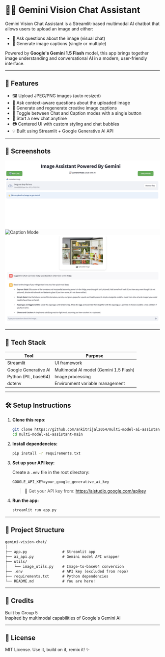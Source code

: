 # 🧠📸 Gemini Vision Chat Assistant

Gemini Vision Chat Assistant is a Streamlit-based multimodal AI chatbot that allows users to upload an image and either:

- 💬 Ask questions about the image (visual chat)
- 📝 Generate image captions (single or multiple)

Powered by **Google's Gemini 1.5 Flash** model, this app brings together image understanding and conversational AI in a modern, user-friendly interface.

---

## 🚀 Features

- 🖼️ Upload JPEG/PNG images (auto resized)
- 💬 Ask context-aware questions about the uploaded image
- 📝 Generate and regenerate creative image captions
- 🔁 Toggle between Chat and Caption modes with a single button
- 🔄 Start a new chat anytime
- 📷 Centered UI with custom styling and chat bubbles
- 💡 Built using Streamlit + Google Generative AI API

---

## 📸 Screenshots

<img src="screenshots/home.png" alt="Main Interface" width="600" />

<img src="screenshots/caption.gif" alt="Caption Mode" width="600" />

<img src="screenshots/chat.png" alt="Chat Mode" width="600" />

---

## 🧩 Tech Stack

| Tool                 | Purpose                                |
| -------------------- | -------------------------------------- |
| Streamlit            | UI framework                           |
| Google Generative AI | Multimodal AI model (Gemini 1.5 Flash) |
| Python (PIL, base64) | Image processing                       |
| dotenv               | Environment variable management        |

---

## 🛠️ Setup Instructions

1. **Clone this repo:**

   ```bash
   git clone https://github.com/ankitrijal2054/multi-model-ai-assistant.git
   cd multi-model-ai-assistant-main
   ```

2. **Install dependencies:**

   ```bash
   pip install -r requirements.txt
   ```

3. **Set up your API key:**

   Create a `.env` file in the root directory:

   ```env
   GOOGLE_API_KEY=your_google_generative_ai_key
   ```

   > 🔐 Get your API key from: https://aistudio.google.com/apikey

4. **Run the app:**
   ```bash
   streamlit run app.py
   ```

---

## 📁 Project Structure

```
gemini-vision-chat/
│
├── app.py                # Streamlit app
├── ai_api.py             # Gemini model API wrapper
├── utils/
│   └── image_utils.py    # Image-to-base64 conversion
├── .env                  # API key (excluded from repo)
├── requirements.txt      # Python dependencies
└── README.md             # You are here!
```

---

## 🌟 Credits

Built by Group 5  
Inspired by multimodal capabilities of Google's Gemini AI

---

## 📜 License

MIT License. Use it, build on it, remix it! ✨
